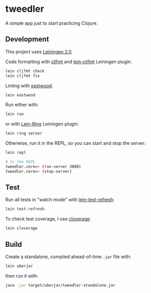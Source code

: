 # tweedler

A simple app just to start practicing Clojure.

## Development

This project uses [Leiningen 2.0](https://github.com/technomancy/leiningen).

Code formatting with [cljfmt](https://github.com/weavejester/cljfmt) and [lein-cljfmt](https://clojars.org/lein-cljfmt) Leiningen plugin.

```sh
lein cljfmt check
lein cljfmt fix
```

Linting with [eastwood](https://github.com/jonase/eastwood).

```sh
lein eastwood
```

Run either with:

```sh
lein run
```

or with [Lein-Ring](https://github.com/weavejester/lein-ring) Leiningen plugin:

```sh
lein ring server
```

Otherwise, run it in the REPL, so you can start and stop the server:

```sh
lein repl

# In the REPL
tweedler.core=> (run-server 3000)
tweedler.core=> (stop-server)
```

## Test

Run all tests in "watch mode" with [lein-test-refresh](https://github.com/jakemcc/lein-test-refresh):

```sh
lein test-refresh
```

To check test coverage, I use [cloverage](https://github.com/cloverage/cloverage):

```sh
lein cloverage
```

## Build

Create a standalone, compiled ahead-of-time `.jar` file with:

```sh
lein uberjar
```

then run it with:

```sh
java -jar target/uberjar/tweedler-standalone.jar
```

